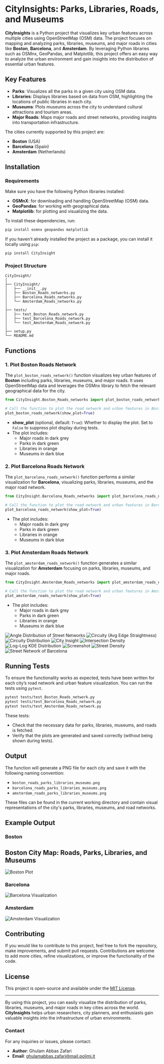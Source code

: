 
# **CityInsights: Parks, Libraries, Roads, and Museums**

**CityInsights** is a Python project that visualizes key urban features across multiple cities using OpenStreetMap (OSM) data. The project focuses on mapping and analyzing parks, libraries, museums, and major roads in cities like **Boston**, **Barcelona**, and **Amsterdam**. By leveraging Python libraries such as OSMnx, GeoPandas, and Matplotlib, this project offers an easy way to analyze the urban environment and gain insights into the distribution of essential urban features.

## Key Features

- **Parks**: Visualizes all the parks in a given city using OSM data.
- **Libraries**: Displays libraries based on data from OSM, highlighting the locations of public libraries in each city.
- **Museums**: Plots museums across the city to understand cultural attractions and tourism areas.
- **Major Roads**: Maps major roads and street networks, providing insights into transportation infrastructure.

The cities currently supported by this project are:

- **Boston** (USA)
- **Barcelona** (Spain)
- **Amsterdam** (Netherlands)

## Installation

### Requirements
Make sure you have the following Python libraries installed:

- **OSMnX**: for downloading and handling OpenStreetMap (OSM) data.
- **GeoPandas**: for working with geographical data.
- **Matplotlib**: for plotting and visualizing the data.

To install these dependencies, run:

```bash
pip install osmnx geopandas matplotlib
```

If you haven't already installed the project as a package, you can install it locally using `pip`:

```bash
pip install CityInsight
```

### Project Structure

```
CityInsight/
│
├── CityInsight/
│   ├── __init__.py
│   ├── Boston_Roads_networks.py
│   ├── Barcelona_Roads_networks.py
│   └── Amsterdam_Roads_networks.py
│
├── tests/
│   ├── test_Boston_Roads_network.py
│   ├── test_Barcelona_Roads_network.py
│   └── test_Amsterdam_Roads_network.py
│
├── setup.py
└── README.md
```

## Functions

### 1. **Plot Boston Roads Network**
The `plot_boston_roads_network()` function visualizes key urban features of **Boston** including parks, libraries, museums, and major roads. It uses OpenStreetMap data and leverages the OSMnx library to fetch the relevant geographical data for the city.

```python
from CityInsight.Boston_Roads_networks import plot_boston_roads_network

# Call the function to plot the road network and urban features in Boston
plot_boston_roads_network(show_plot=True)
```

- **show_plot** (optional, default: `True`): Whether to display the plot. Set to `False` to suppress plot display during tests.
- The plot includes:
  - Major roads in dark grey
  - Parks in dark green
  - Libraries in orange
  - Museums in dark blue

### 2. **Plot Barcelona Roads Network**
The `plot_barcelona_roads_network()` function performs a similar visualization for **Barcelona**, visualizing parks, libraries, museums, and the major road network.

```python
from CityInsight.Barcelona_Roads_networks import plot_barcelona_roads_network

# Call the function to plot the road network and urban features in Barcelona
plot_barcelona_roads_network(show_plot=True)
```

- The plot includes:
  - Major roads in dark grey
  - Parks in dark green
  - Libraries in orange
  - Museums in dark blue

### 3. **Plot Amsterdam Roads Network**
The `plot_amsterdam_roads_network()` function generates a similar visualization for **Amsterdam** focusing on parks, libraries, museums, and major roads.

```python
from CityInsight.Amsterdam_Roads_networks import plot_amsterdam_roads_network

# Call the function to plot the road network and urban features in Amsterdam
plot_amsterdam_roads_network(show_plot=True)
```

- The plot includes:
  - Major roads in dark grey
  - Parks in dark green
  - Libraries in orange
  - Museums in dark blue

![Angle Distribution of Street Networks](City_metrics/Angle_Distribution_of_Street_Networks.png)
![Circuity (Avg Edge Straightness)](City_metrics/Circuity_Avg_Edge_Straightness.png)
![Circuity Distribution](City_metrics/Circuity_Distribution.png)
![City Insight](City_metrics/City_Insight.ipynb)
![Intersection Density](City_metrics/Intersection_Density_per_km2.png)
![Log-Log KDE Distribution](City_metrics/Log_Log_KDE_Distribution_of_Street_Metrics.png)
![Screenshot](City_metrics/Screenshot_2025_02_02_at_09_36_09.png)
![Street Density](City_metrics/Street_Density_km_per_km2.png)
![Street Network of Barcelona](City_metrics/Street_Network_of_Barcelona.png)



## Running Tests

To ensure the functionality works as expected, tests have been written for each city’s road network and urban feature visualization. You can run the tests using `pytest`.

```bash
pytest tests/test_Boston_Roads_network.py
pytest tests/test_Barcelona_Roads_network.py
pytest tests/test_Amsterdam_Roads_network.py
```

These tests:
- Check that the necessary data for parks, libraries, museums, and roads is fetched.
- Verify that the plots are generated and saved correctly (without being shown during tests).

## Output
The function will generate a PNG file for each city and save it with the following naming convention:
- `boston_roads_parks_libraries_museums.png`
- `barcelona_roads_parks_libraries_museums.png`
- `amsterdam_roads_parks_libraries_museums.png`

These files can be found in the current working directory and contain visual representations of the city's parks, libraries, museums, and road networks.

## Example Output

### **Boston**
## Boston City Map: Roads, Parks, Libraries, and Museums
![Boston Plot](boston_roads_parks_libraries.png)



### **Barcelona**
![Barcelona Visualization](barcelona_roads_parks_libraries_museums.png)

### **Amsterdam**
![Amsterdam Visualization](amsterdam_roads_parks_libraries_museums.png)

## Contributing

If you would like to contribute to this project, feel free to fork the repository, make improvements, and submit pull requests. Contributions are welcome to add more cities, refine visualizations, or improve the functionality of the code.

## License

This project is open-source and available under the [MIT License](LICENSE).

---

By using this project, you can easily visualize the distribution of parks, libraries, museums, and major roads in key cities across the world. **CityInsights** helps urban researchers, city planners, and enthusiasts gain valuable insights into the infrastructure of urban environments.


### **Contact**

For any inquiries or issues, please contact:

- **Author**: Ghulam Abbas Zafari
- **Email**: ghulamabbas.zafari@mail.polimi.it
```
```


